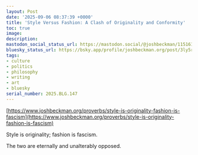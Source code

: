 ```yaml
---
layout: Post
date: '2025-09-06 08:37:39 +0000'
title: 'Style Versus Fashion: A Clash of Originality and Conformity'
toc: true
image:
description:
mastodon_social_status_url: https://mastodon.social/@joshbeckman/115161394246199496
bluesky_status_url: https://bsky.app/profile/joshbeckman.org/post/3ly5rizyhwr2p
tags:
- culture
- politics
- philosophy
- writing
- art
- bluesky
serial_number: 2025.BLG.147
---
```

[https://www.joshbeckman.org/proverbs/style-is-originality-fashion-is-fascism](https://www.joshbeckman.org/proverbs/style-is-originality-fashion-is-fascism)

Style is originality; fashion is fascism.

The two are eternally and unalterably opposed.
